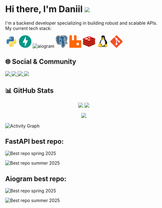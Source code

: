 # Hi there, I'm Daniil <img src="https://media.giphy.com/media/hvRJCLFzcasrR4ia7z/giphy.gif" width="30"> 

I'm a backend developer specializing in building robust and scalable APIs. My current tech stack:

<p align="left">
  <img src="https://raw.githubusercontent.com/devicons/devicon/master/icons/python/python-original.svg" alt="python" width="40" height="40"/>
  <img src="https://raw.githubusercontent.com/devicons/devicon/master/icons/fastapi/fastapi-original.svg" alt="fastapi" width="40" height="40"/>
  <img src="https://aiogram.dev/assets/images/aiogram-logo.svg" alt="aiogram" width="40" height="40"/>
  <img src="https://raw.githubusercontent.com/devicons/devicon/master/icons/postgresql/postgresql-original.svg" alt="postgresql" width="40" height="40"/>
  <img src="https://raw.githubusercontent.com/devicons/devicon/master/icons/rabbitmq/rabbitmq-original.svg" alt="rabbitmq" width="40" height="40"/>
  <img src="https://raw.githubusercontent.com/devicons/devicon/master/icons/redis/redis-original.svg" alt="redis" width="40" height="40"/>
  <img src="https://raw.githubusercontent.com/devicons/devicon/master/icons/linux/linux-original.svg" alt="linux" width="40" height="40"/>
  <img src="https://raw.githubusercontent.com/devicons/devicon/master/icons/git/git-original.svg" alt="git" width="40" height="40"/>
</p>

## 🌐 Social & Community

<p align="left">
  <a href="https://t.me/programisticDanya" target="_blank">
    <img src="https://img.shields.io/badge/Telegram_Channel-2CA5E0?style=for-the-badge&logo=telegram&logoColor=white"/>
  </a>
  <a href="https://t.me/devnull_000" target="_blank">
    <img src="https://img.shields.io/badge/Telegram-2CA5E0?style=for-the-badge&logo=telegram&logoColor=white"/>
  </a>
  <a href="https://www.donationalerts.com/r/gl12kk" target="_blank">
    <img src="https://img.shields.io/badge/Donation_Alerts-F37620?style=for-the-badge"/>
  </a>
  <a href="https://www.codewars.com/users/devnull000" target="_blank">
    <img src="https://img.shields.io/badge/Codewars-B1361E?style=for-the-badge&logo=codewars&logoColor=white"/>
  </a>
</p>

## 📊 GitHub Stats

<p align="center">
  <img src="https://github-readme-stats.vercel.app/api?username=devnull132&show_icons=true&theme=radical&hide_border=true"/>
  <img src="https://github-readme-stats.vercel.app/api/top-langs/?username=devnull132&layout=compact&theme=radical&hide_border=true"/>
</p>

<p align="center">
  <img src="https://github-readme-streak-stats.herokuapp.com/?user=devnull132&theme=radical&hide_border=true"/>
</p>

![Activity Graph](https://github-readme-activity-graph.vercel.app/graph?username=devnull132&theme=radical&hide_border=true)

## FastAPI best repo:
![Best repo spring 2025](https://github.com/devnull132/TaskManager)

![Best repo summer 2025](https://github.com/devnull132/OrderFirstRabbitmq)


## Aiogram best repo:
![Best repo spring 2025](https://github.com/devnull132/MilkBot)

![Best repo summer 2025](https://github.com/devnull132/Football_cards_tg-bot)

